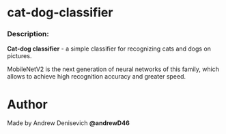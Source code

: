 # cat-dog-classifier

### Description:
**Cat-dog classifier** - a simple classifier for recognizing cats and dogs on pictures.

MobileNetV2 is the next generation of neural networks of this family, which allows to achieve high recognition accuracy and greater speed.

# Author
Made by Andrew Denisevich **@andrewD46**
